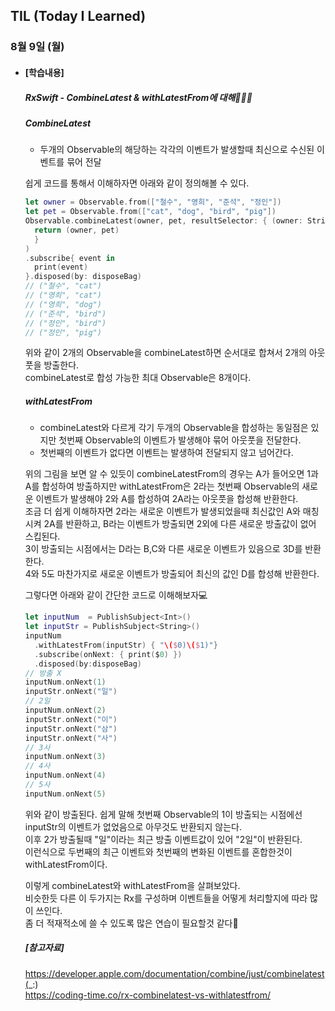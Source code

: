 ## TIL (Today I Learned)

### 8월 9일 (월)

- #### [학습내용]
  
  ##### RxSwift - CombineLatest & withLatestFrom에 대해🧑🏻‍💻   
  
  ##### CombineLatest   
  - 두개의 Observable의 해당하는 각각의 이벤트가 발생할때 최신으로 수신된 이벤트를 묶어 전달   

  쉽게 코드를 통해서 이해하자면 아래와 같이 정의해볼 수 있다.   
  ```swift
  let owner = Observable.from(["철수", "영희", "준석", "정인"])
  let pet = Observable.from(["cat", "dog", "bird", "pig"])
  Observable.combineLatest(owner, pet, resultSelector: { (owner: String, pet: String)
    return (owner, pet)
    }
  )
  .subscribe{ event in
    print(event)
  }.disposed(by: disposeBag)
  // ("철수", "cat")
  // ("영희", "cat")
  // ("영희", "dog")
  // ("준석", "bird")
  // ("정인", "bird")
  // ("정인", "pig")
  ```
  위와 같이 2개의 Observable을 combineLatest하면 순서대로 합쳐서 2개의 아웃풋을 방출한다.   
  combineLatest로 합성 가능한 최대 Observable은 8개이다.   

  ##### withLatestFrom
  - combineLatest와 다르게 각기 두개의 Observable을 합성하는 동일점은 있지만 첫번째   Observable의 이벤트가 발생해야 묶어 아웃풋을 전달한다.
  - 첫번째의 이벤트가 없다면 이벤트는 발생하여 전달되지 않고 넘어간다.

  위의 그림을 보면 알 수 있듯이 combineLatestFrom의 경우는 A가 들어오면 1과 A를 합성하여 방출하지만 withLatestFrom은 2라는 첫번째 Observable의 새로운 이벤트가 발생해야 2와 A를 합성하여 2A라는 아웃풋을 합성해 반환한다.   
  조금 더 쉽게 이해하자면 2라는 새로운 이벤트가 발생되었을때 최신값인 A와 매칭시켜 2A를 반환하고, B라는 이벤트가 방출되면 2외에 다른 새로운 방출값이 없어 스킵된다.   
  3이 방출되는 시점에서는 D라는 B,C와 다른 새로운 이벤트가 있음으로 3D를 반환한다.   
  4와 5도 마찬가지로 새로운 이벤트가 방출되어 최신의 값인 D를 합성해 반환한다.   

  그렇다면 아래와 같이 간단한 코드로 이해해보자💻   
  ```swift
  let inputNum  = PublishSubject<Int>()
  let inputStr = PublishSubject<String>()    
  inputNum
    .withLatestFrom(inputStr) { "\($0)\($1)"}
    .subscribe(onNext: { print($0) })
    .disposed(by:disposeBag)
  // 방출 X
  inputNum.onNext(1)
  inputStr.onNext("일")
  // 2일
  inputNum.onNext(2)
  inputStr.onNext("이")
  inputStr.onNext("삼")
  inputStr.onNext("사")
  // 3사
  inputNum.onNext(3)    
  // 4사
  inputNum.onNext(4)    
  // 5사
  inputNum.onNext(5)
  ```
  위와 같이 방출된다.
  쉽게 말해 첫번째 Observable의 1이 방출되는 시점에선 inputStr의 이벤트가 없었음으로 아무것도 반환되지 않는다.   
  이후 2가 방출될때 "일"이라는 최근 방출 이벤트값이 있어 "2일"이 반환된다.   
  이런식으로 두번째의 최근 이벤트와 첫번째의 변화된 이벤트를 혼합한것이 withLatestFrom이다.   

  이렇게 combineLatest와 withLatestFrom을 살펴보았다.   
  비슷한듯 다른 이 두가지는 Rx를 구성하며 이벤트들을 어떻게 처리할지에 따라 많이 쓰인다.   
  좀 더 적재적소에 쓸 수 있도록 많은 연습이 필요할것 같다🤔   

  ##### [참고자료]   
  https://developer.apple.com/documentation/combine/just/combinelatest(_:)    
  https://coding-time.co/rx-combinelatest-vs-withlatestfrom/   